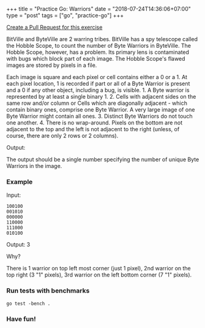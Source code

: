 +++
title = "Practice Go: Warriors"
date = "2018-07-24T14:36:06+07:00"
type = "post"
tags = ["go", "practice-go"]
+++

[Create a Pull Request for this exercise](https://github.com/plutov/practice-go/tree/master/warriors)

BitVille and ByteVille are 2 warring tribes. BitVille has a spy telescope called the Hobble Scope, to count the number of Byte Warriors in ByteVille. The Hobble Scope, however, has a problem. Its primary lens is contaminated with bugs which block part of each image. The Hobble Scope's flawed images are stored by pixels in a file.

Each image is square and each pixel or cell contains either a 0 or a 1. At each pixel location, 1 is recorded if part or all of a Byte Warrior is present and a 0 if any other object, including a bug, is visible. 1. A Byte warrior is represented by at least a single binary 1. 2. Cells with adjacent sides on the same row and/or column or Cells which are diagonally adjacent - which contain binary ones, comprise one Byte Warrior. A very large image of one Byte Warrior might contain all ones. 3. Distinct Byte Warriors do not touch one another. 4. There is no wrap-around. Pixels on the bottom are not adjacent to the top and the left is not adjacent to the right (unless, of course, there are only 2 rows or 2 columns).

Output:

The output should be a single number specifying the number of unique Byte Warriors in the image.

### Example

Input:

```
100100
001010
000000
110000
111000
010100
```

Output: 3

Why?

There is 1 warrior on top left most corner (just 1 pixel), 2nd warrior on the top right (3 "1" pixels), 3rd warrior on the left bottom corner (7 "1" pixels).

### Run tests with benchmarks

```
go test -bench .
```

### Have fun!
